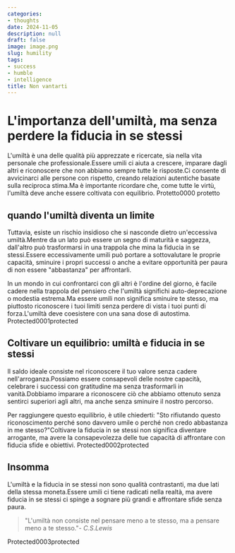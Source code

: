 ```yaml
---
categories:
- thoughts
date: 2024-11-05
description: null
draft: false
image: image.png
slug: humility
tags:
- success
- humble
- intelligence
title: Non vantarti
---
```


<!-- hash: cafae57243b6 -->
# L'importanza dell'umiltà, ma senza perdere la fiducia in se stessi

L'umiltà è una delle qualità più apprezzate e ricercate, sia nella vita personale che professionale.Essere umili ci aiuta a crescere, imparare dagli altri e riconoscere che non abbiamo sempre tutte le risposte.Ci consente di avvicinarci alle persone con rispetto, creando relazioni autentiche basate sulla reciproca stima.Ma è importante ricordare che, come tutte le virtù, l'umiltà deve anche essere coltivata con equilibrio.
Protetto0000 protetto

## quando l'umiltà diventa un limite

Tuttavia, esiste un rischio insidioso che si nasconde dietro un'eccessiva umiltà.Mentre da un lato può essere un segno di maturità e saggezza, dall'altro può trasformarsi in una trappola che mina la fiducia in se stessi.Essere eccessivamente umili può portare a sottovalutare le proprie capacità, sminuire i propri successi o anche a evitare opportunità per paura di non essere "abbastanza" per affrontarli.

In un mondo in cui confrontarci con gli altri è l'ordine del giorno, è facile cadere nella trappola del pensiero che l'umiltà significhi auto-deprecazione o modestia estrema.Ma essere umili non significa sminuire te stesso, ma piuttosto riconoscere i tuoi limiti senza perdere di vista i tuoi punti di forza.L'umiltà deve coesistere con una sana dose di autostima.
Protected0001protected

## Coltivare un equilibrio: umiltà e fiducia in se stessi

Il saldo ideale consiste nel riconoscere il tuo valore senza cadere nell'arroganza.Possiamo essere consapevoli delle nostre capacità, celebrare i successi con gratitudine ma senza trasformarli in vanità.Dobbiamo imparare a riconoscere ciò che abbiamo ottenuto senza sentirci superiori agli altri, ma anche senza sminuire il nostro percorso.

Per raggiungere questo equilibrio, è utile chiederti: "Sto rifiutando questo riconoscimento perché sono davvero umile o perché non credo abbastanza in me stesso?"Coltivare la fiducia in se stessi non significa diventare arrogante, ma avere la consapevolezza delle tue capacità di affrontare con fiducia sfide e obiettivi.
Protected0002protected

## Insomma

L'umiltà e la fiducia in se stessi non sono qualità contrastanti, ma due lati della stessa moneta.Essere umili ci tiene radicati nella realtà, ma avere fiducia in se stessi ci spinge a sognare più grandi e affrontare sfide senza paura.

> "L'umiltà non consiste nel pensare meno a te stesso, ma a pensare meno a te stesso."- *C.S.Lewis*

Protected0003protected